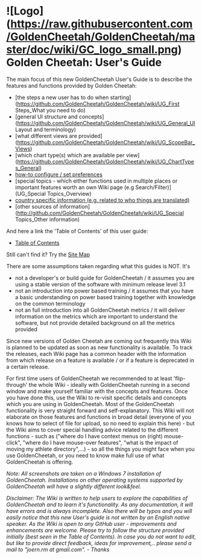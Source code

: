 # ![Logo] (https://raw.githubusercontent.com/GoldenCheetah/GoldenCheetah/master/doc/wiki/GC_logo_small.png) Golden Cheetah: User's Guide 


The main focus of this new GoldenCheetah User's Guide is to describe the features and functions provided by Golden Cheetah:
* [the steps a new user has to do when starting](https://github.com/GoldenCheetah/GoldenCheetah/wiki/UG_First Steps_What you need to do)
* [general UI structure and concepts]
(https://github.com/GoldenCheetah/GoldenCheetah/wiki/UG_General_UI Layout and terminology)
* [what different views are provided]
(https://github.com/GoldenCheetah/GoldenCheetah/wiki/UG_ScopeBar_Views)
* [which chart type(s) which are available per view]
(https://github.com/GoldenCheetah/GoldenCheetah/wiki/UG_ChartTypes_General)
* [how-to configure / set preferences](UG_Preferences_Overview)
* [special topics - which either functions used in multiple places or important features worth an own Wiki page (e.g Search/Filter)](UG_Special Topics_Overview)
* [country specific information (e.g. related to who things are translated)](https://github.com/GoldenCheetah/GoldenCheetah/wiki/UG_Translation_GeneralInformation)
* [other sources of information](http://github.com/GoldenCheetah/GoldenCheetah/wiki/UG_Special Topics_Other information)

And here a link the 'Table of Contents' of this user guide:

* [Table of Contents](UG_Main-Page_Table-of-contents)

Still can't find it? Try the [Site Map](UG_Site-Map
)  

There are some assumptions taken regarding what this guides is NOT. It's
* not a developer's or build guide for GoldenCheetah / it assumes you are using a stable version of the software with minimum release level 3.1
* not an introduction into power based training / it assumes that you have a basic understanding on power based training together with knowledge on the common terminology
* not an full introduction into all GoldenCheetah metrics / it will deliver information on the metrics which are important to understand the software, but not provide detailed background on all the metrics provided

Since new versions of Golden Cheetah are coming out frequently this Wiki is planned to be updated as soon as new functionality is available. To track the releases, each Wiki page has a common header with the information from which release on a feature is available / or if a feature is deprecated in a certain release.

For first time users of GoldenCheetah we recommended to at least 'flip-through' the whole Wiki - ideally with GoldenCheetah running in a second window and make yourself familiar with the concepts and features. Once you have done this, use the Wiki to re-visit specific details and concepts which you are using in GoldenCheetah. Most of the GoldenCheetah functionality is very straight forward and self-explanatory. This Wiki will not elaborate on those features and functions in broad detail (everyone of you knows how to select of file for upload, so no need to explain this here) - but the Wiki aims to cover special handling advice related to the different functions - such as ("where do I have context menus on (right) mouse-click", "where do I have mouse-over features", "what is the impact of moving my athlete directory",...) - so all the things you might face when you use GoldenCheetah, or you need to know make full use of what GoldenCheetah is offering.

_Note: All screenshots are taken on a Windows 7 installation of GoldenCheetah. Installations on other operating systems supported by GoldenCheetah will have a slightly different look&feel._

_Disclaimer: The Wiki is written to help users to explore the capabilities of GoldenCheetah and to learn it's functionality. As any documentation, it will have errors and is always incomplete. Also there will be typos and you will easily notice that this new User's guide is not written by an English native speaker. As the Wiki is open to any GitHub user - improvements and enhancements are welcome. Please try to follow the structure provided initially (best seen in the Table of Contents). In case you do not want to edit, but like to provide direct feedback, ideas for improvement,.. please send a mail to "joern.rm at gmail.com". - Thanks_ 




